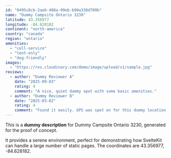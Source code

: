 ```yaml
---
id: "0495c8cb-2ae6-408a-99eb-b90a338d709b"
name: "Dummy Campsite Ontario 3230"
latitude: 43.356977
longitude: -84.628182
continent: "north-america"
country: "canada"
region: "ontario"
amenities:
  - "cell-service"
  - "tent-only"
  - "dog-friendly"
images:
  - "https://res.cloudinary.com/demo/image/upload/v1/sample.jpg"
reviews:
  - author: "Dummy Reviewer A"
    date: "2025-09-03"
    rating: 4
    comment: "A nice, quiet dummy spot with some basic amenities."
  - author: "Dummy Reviewer B"
    date: "2025-03-02"
    rating: 4
    comment: "Found it easily. GPS was spot on for this dummy location."
---
```


This is a **dummy description** for Dummy Campsite Ontario 3230, generated for the proof of concept.

It provides a serene environment, perfect for demonstrating how SvelteKit can handle a large number of static pages. The coordinates are 43.356977, -84.628182.
